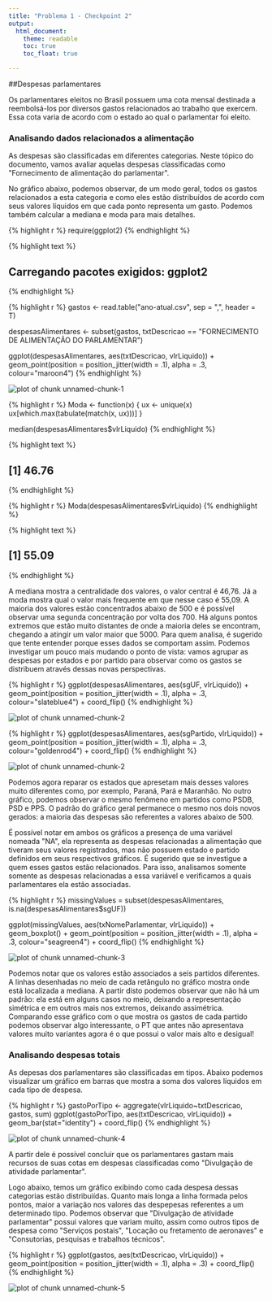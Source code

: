 ```yaml
---
title: "Problema 1 - Checkpoint 2"
output:
  html_document:
    theme: readable
    toc: true
    toc_float: true

---
```




##Despesas parlamentares

Os parlamentares eleitos no Brasil possuem uma cota mensal destinada a reembolsá-los por diversos gastos relacionados ao trabalho que exercem. Essa cota varia de acordo com o estado ao qual o parlamentar foi eleito. 

### Analisando dados relacionados a alimentação

As despesas são classificadas em diferentes categorias. Neste tópico do documento, vamos avaliar aquelas despesas classificadas como "Fornecimento de alimentação do parlamentar".

No gráfico abaixo, podemos observar, de um modo geral, todos os gastos relacionados a esta categoria e como eles estão distribuídos de acordo com seus valores líquidos em que cada ponto representa um gasto. Podemos também calcular a mediana e moda para mais detalhes.



{% highlight r %}
require(ggplot2)
{% endhighlight %}



{% highlight text %}
## Carregando pacotes exigidos: ggplot2
{% endhighlight %}



{% highlight r %}
gastos <- read.table("ano-atual.csv", sep = ",", header = T)

despesasAlimentares <- subset(gastos, txtDescricao == "FORNECIMENTO DE ALIMENTAÇÃO DO PARLAMENTAR")

ggplot(despesasAlimentares, aes(txtDescricao, vlrLiquido)) + geom_point(position = position_jitter(width = .1), alpha = .3, colour="maroon4")
{% endhighlight %}

![plot of chunk unnamed-chunk-1](/AD1/figure/source/prob-1-checkpoint-2/prob1Checkpoint2/unnamed-chunk-1-1.png)

{% highlight r %}
Moda <- function(x) {
  ux <- unique(x)
  ux[which.max(tabulate(match(x, ux)))]
}

median(despesasAlimentares$vlrLiquido)
{% endhighlight %}



{% highlight text %}
## [1] 46.76
{% endhighlight %}



{% highlight r %}
Moda(despesasAlimentares$vlrLiquido)
{% endhighlight %}



{% highlight text %}
## [1] 55.09
{% endhighlight %}

A mediana mostra a centralidade dos valores, o valor central é 46,76. Já a moda mostra qual o valor mais frequente em que nesse caso é 55,09. A maioria dos valores estão concentrados abaixo de 500 e é possível observar uma segunda concentração por volta dos 700. Há alguns pontos extremos que estão muito distantes de onde a maioria deles se encontram, chegando a atingir um valor maior que 5000. Para quem analisa, é sugerido que tente entender porque esses dados se comportam assim. Podemos investigar um pouco mais mudando o ponto de vista: vamos agrupar as despesas por estados e por partido para observar como os gastos se distribuem através dessas novas perspectivas.


{% highlight r %}
ggplot(despesasAlimentares, aes(sgUF, vlrLiquido)) +  geom_point(position = position_jitter(width = .1), alpha = .3, colour="slateblue4") + coord_flip()
{% endhighlight %}

![plot of chunk unnamed-chunk-2](/AD1/figure/source/prob-1-checkpoint-2/prob1Checkpoint2/unnamed-chunk-2-1.png)

{% highlight r %}
ggplot(despesasAlimentares, aes(sgPartido, vlrLiquido)) +  geom_point(position = position_jitter(width = .1), alpha = .3, colour="goldenrod4") + coord_flip()
{% endhighlight %}

![plot of chunk unnamed-chunk-2](/AD1/figure/source/prob-1-checkpoint-2/prob1Checkpoint2/unnamed-chunk-2-2.png)

Podemos agora reparar os estados que apresetam mais desses valores muito diferentes como, por exemplo, Paraná, Pará e Maranhão. No outro gráfico, podemos observar o mesmo fenômeno em partidos como PSDB, PSD e PPS. O padrão do gráfico geral permanece o mesmo nos dois novos gerados: a maioria das despesas são referentes a valores abaixo de 500.

É possível notar em ambos os gráficos a presença de uma variável nomeada "NA", ela representa as despesas relacionadas a alimentação que tiveram seus valores registrados, mas não possuem estado e partido definidos em seus respectivos gráficos. É sugerido que se investigue a quem esses gastos estão relacionados. Para isso, analisamos somente somente as despesas relacionadas a essa variável e verificamos a quais parlamentares ela estão associadas. 


{% highlight r %}
missingValues = subset(despesasAlimentares, is.na(despesasAlimentares$sgUF))

ggplot(missingValues, aes(txNomeParlamentar, vlrLiquido)) +  geom_boxplot() + geom_point(position = position_jitter(width = .1), alpha = .3, colour="seagreen4") + coord_flip()
{% endhighlight %}

![plot of chunk unnamed-chunk-3](/AD1/figure/source/prob-1-checkpoint-2/prob1Checkpoint2/unnamed-chunk-3-1.png)

Podemos notar que os valores estão associados a seis partidos diferentes. A linhas desenhadas no meio de cada retângulo no gráfico mostra onde está localizada a mediana. A partir disto podemos observar que não há um padrão: ela está em alguns casos no meio, deixando a representação simétrica e em outros mais nos extremos, deixando assimétrica. Comparando esse gráfico com o que mostra os gastos de cada partido podemos observar algo interessante, o PT que antes não apresentava valores muito variantes agora é o que possui o valor mais alto e desigual!

### Analisando despesas totais
As depesas dos parlamentares são classificadas em tipos. Abaixo podemos visualizar um gráfico em barras que mostra a soma dos valores líquidos em cada tipo de despesa.


{% highlight r %}
gastoPorTipo <- aggregate(vlrLiquido~txtDescricao, gastos, sum)
ggplot(gastoPorTipo, aes(txtDescricao, vlrLiquido)) + geom_bar(stat="identity") + coord_flip()
{% endhighlight %}

![plot of chunk unnamed-chunk-4](/AD1/figure/source/prob-1-checkpoint-2/prob1Checkpoint2/unnamed-chunk-4-1.png)

A partir dele é possível concluir que os parlamentares gastam mais recursos de suas cotas em despesas classificadas como "Divulgação de atividade parlamentar".

Logo abaixo, temos um gráfico exibindo como cada despesa dessas categorias estão distribuiídas. Quanto mais longa a linha formada pelos pontos, maior a variação nos valores das despepesas referentes a um determinado tipo.
Podemos observar que "Divulgação de atividade parlamentar" possui valores que variam muito, assim como outros tipos de despesa como "Serviços postais", "Locação ou fretamento de aeronaves" e "Consutorias, pesquisas e trabalhos técnicos".


{% highlight r %}
ggplot(gastos, aes(txtDescricao, vlrLiquido)) + geom_point(position = position_jitter(width = .1), alpha = .3) + coord_flip()
{% endhighlight %}

![plot of chunk unnamed-chunk-5](/AD1/figure/source/prob-1-checkpoint-2/prob1Checkpoint2/unnamed-chunk-5-1.png)
